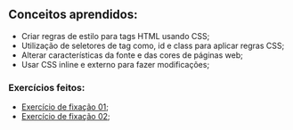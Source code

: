## Conceitos aprendidos:
- Criar regras de estilo para tags HTML usando CSS;
- Utilização de seletores de tag como, id e class para aplicar regras CSS;
- Alterar características da fonte e das cores de páginas web;
- Usar CSS inline e externo para fazer modificações;

### Exercícios feitos:
- [Exercício de fixação 01]();
- [Exercício de fixação 02]();